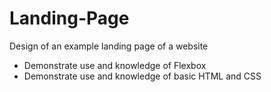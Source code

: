 # Landing-Page

Design of an example landing page of a website
- Demonstrate use and knowledge of Flexbox
- Demonstrate use and knowledge of basic HTML and CSS